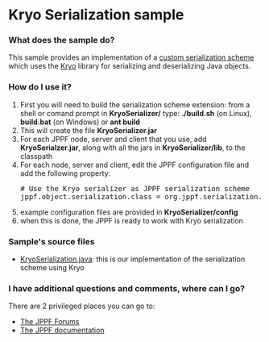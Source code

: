 # Kryo Serialization sample

<h3>What does the sample do?</h3>
This sample provides an implementation of a <a href="https://www.jppf.org/doc/6.2/index.php?title=Specifying_alternate_serialization_schemes">custom serialization scheme</a> which uses the <a href="https://github.com/EsotericSoftware/kryo">Kryo</a> library for serializing and deserializing Java objects.

<h3>How do I use it?</h3>
<ol class="samplesList">
  <li>First you will need to build the serialization scheme extension: from a shell or comand prompt in <b>KryoSerializer/</b> type: <b>./build.sh</b> (on Linux), <b>build.bat</b> (on Windows) or <b>ant build</b></li>
  <li>This will create the file <b>KryoSerializer.jar</b></li>
  <li>For each JPPF node, server and client that you use, add <b>KryoSerialzer.jar</b>, along with all the jars in <b>KryoSerializer/lib</b>, to the classpath</li>
  <li>For each node, server and client, edit the JPPF configuration file and add the following property:<br/>
<pre class="prettyprint lang-conf">
# Use the Kryo serializer as JPPF serialization scheme
jppf.object.serialization.class = org.jppf.serialization.kryo.KryoSerialization
</pre>
  </li>
  <li>example configuration files are provided in <b>KryoSerializer/config</b></li>
  <li>when this is done, the JPPF is ready to work with Kryo serialization</li>
</ol>

<h3>Sample's source files</h3>
<ul class="samplesList">
  <li><a href="src/org/jppf/serialization/kryo/KryoSerialization.java">KryoSerialization.java</a>: this is our implementation of the serialization scheme using Kryo</li>
</ul>

<h3>I have additional questions and comments, where can I go?</h3>
<p>There are 2 privileged places you can go to:
<ul class="samplesList">
  <li><a href="https://www.jppf.org/forums">The JPPF Forums</a></li>
  <li><a href="https://www.jppf.org/doc/6.2">The JPPF documentation</a></li>
</ul>

